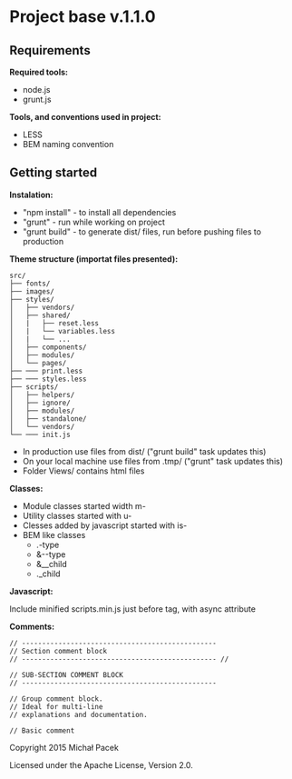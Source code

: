 # Project base v.1.1.0

## Requirements

**Required tools:**

* node.js
* grunt.js

**Tools, and conventions used in project:**

* LESS
* BEM naming convention

## Getting started

**Instalation:**

* "npm install" - to install all dependencies
* "grunt" - run while working on project
* "grunt build" - to generate dist/ files, run before pushing files to production

**Theme structure (importat files presented):**

	src/
	├── fonts/
	├── images/
	├── styles/
	│   ├── vendors/
	│   ├── shared/
	│   |   ├── reset.less
	│   |   └── variables.less
	│   |   └── ...
	│   ├── components/
	│   ├── modules/
	│   └── pages/
	├── ─── print.less
	├── ─── styles.less
	├── scripts/
	│   ├── helpers/
	│   ├── ignore/
	│   ├── modules/
	│   ├── standalone/
	│   └── vendors/
	└── ─── init.js

* In production use files from dist/ ("grunt build" task updates this)
* On your local machine use files from .tmp/ ("grunt" task updates this)
* Folder Views/ contains html files

**Classes:**

* Module classes started width m-
* Utility classes started with u-
* Clesses added by javascript started with is-
* BEM like classes
	* .-type
	* &--type
	* &__child
	* ._child

**Javascript:**

Include minified scripts.min.js just before </body> tag, with async attribute

**Comments:**

	// ------------------------------------------------
	// Section comment block
	// ------------------------------------------------ //

	// SUB-SECTION COMMENT BLOCK
	// ------------------------------------------------

	// Group comment block.
	// Ideal for multi-line
	// explanations and documentation.

	// Basic comment


Copyright 2015 Michał Pacek

Licensed under the Apache License, Version 2.0.
